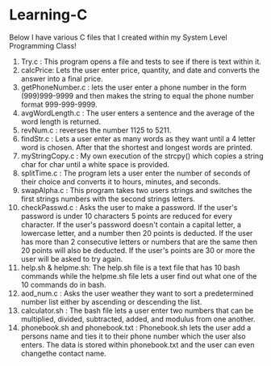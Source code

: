 # Learning-C
Below I have various C files that I created within my System Level Programming Class!
1) Try.c : This program opens a file and tests to see if there is text within it.
2) calcPrice: Lets the user enter price, quantity, and date and converts the answer into a final price.
3) getPhoneNumber.c : lets the user enter a phone number in the form (999)999-9999 and then makes the string to equal the phone number format 999-999-9999.
4) avgWordLength.c : The user enters a sentence and the average of the word length is returned.
5) revNum.c : reverses the number 1125 to 5211.
6) findStr.c : Lets a user enter as many words as they want until a 4 letter word is chosen. After that the shortest and longest words are printed.
7) myStringCopy.c : My own execution of the strcpy() which copies a string char for char until a white space is provided.
8) splitTime.c : The program lets a user enter the number of seconds of their choice and converts it to hours, minutes, and seconds.
9) swapAlpha.c : This program takes two users strings and switches the first strings numbers with the second strings letters.
10) checkPasswd.c : Asks the user to make a password. If the user's password is under 10 characters 5 points are reduced for every character. If the user's password doesn't contain a capital letter, a lowercase letter, and a number then 20 points is deducted. If the user has more than 2 consecutive letters or numbers that are the same then 20 points will also be deducted. If the user's points are 30 or more the user will be asked to try again.
11) help.sh & helpme.sh: The help.sh file is a text file that has 10 bash commands while the helpme.sh file lets a user find out what one of the 10 commands do in bash.
12) aod_num.c : Asks the user weather they want to sort a predetermined number list either by ascending or descending the list.
13) calculator.sh : The bash file lets a user enter two numbers that can be multiplied, divided, subtracted, added, and modulus from one another.
14) phonebook.sh and phonebook.txt : Phonebook.sh lets the user add a persons name and ties it to their phone number which the user also enters. The data is stored within phonebook.txt and the user can even changethe contact name.
